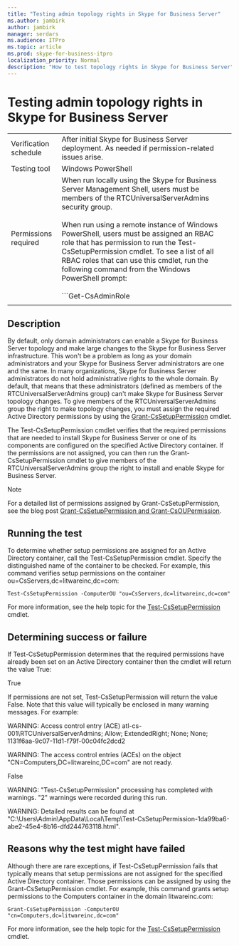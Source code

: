 ```yaml
---
title: "Testing admin topology rights in Skype for Business Server"
ms.author: jambirk
author: jambirk
manager: serdars
ms.audience: ITPro
ms.topic: article
ms.prod: skype-for-business-itpro
localization_priority: Normal
description: "How to test topology rights in Skype for Business Server"
---
```


# Testing admin topology rights in Skype for Business Server

| | |
|--|--|
|Verification schedule|After initial Skype for Business Server deployment. As needed if permission-related issues arise.|
|Testing tool|Windows PowerShell|
|Permissions required|When run locally using the Skype for Business Server Management Shell, users must be members of the RTCUniversalServerAdmins security group.<br/><br/>When run using a remote instance of Windows PowerShell, users must be assigned an RBAC role that has permission to run the Test-CsSetupPermission cmdlet. To see a list of all RBAC roles that can use this cmdlet, run the following command from the Windows PowerShell prompt:<br/><br/>```Get-CsAdminRole | Where-Object {$_.Cmdlets -match "Test-CsSetupPermission"}```|
|||

## Description

By default, only domain administrators can enable a Skype for Business Server topology and make large changes to the Skype for Business Server infrastructure. This won't be a problem as long as your domain administrators and your Skype for Business Server administrators are one and the same. In many organizations, Skype for Business Server administrators do not hold administrative rights to the whole domain. By default, that means that these administrators (defined as members of the RTCUniversalServerAdmins group) can't make Skype for Business Server topology changes. To give members of the RTCUniversalServerAdmins group the right to make topology changes, you must assign the required Active Directory permissions by using the [Grant-CsSetupPermission](https://docs.microsoft.com/en-us/powershell/module/skype/Grant-CsSetupPermission) cmdlet.
 
The Test-CsSetupPermission cmdlet verifies that the required permissions that are needed to install Skype for Business Server or one of its components are configured on the specified Active Directory container. If the permissions are not assigned, you can then run the Grant-CsSetupPermission cmdlet to give members of the RTCUniversalServerAdmins group the right to install and enable Skype for Business Server.

> [!NOTE]
> For a detailed list of permissions assigned by Grant-CsSetupPermission, see the blog post [Grant-CsSetupPermission and Grant-CsOUPermission](https://blogs.technet.microsoft.com/jenstr/2011/02/07/grant-cssetuppermission-and-grant-csoupermission/).

## Running the test

To determine whether setup permissions are assigned for an Active Directory container, call the Test-CsSetupPermission cmdlet. Specify the distinguished name of the container to be checked. For example, this command verifies setup permissions on the container ou=CsServers,dc=litwareinc,dc=com:

`Test-CsSetupPermission -ComputerOU "ou=CsServers,dc=litwareinc,dc=com"`

For more information, see the help topic for the [Test-CsSetupPermission](https://docs.microsoft.com/en-us/powershell/module/skype/Test-CsSetupPermission) cmdlet.

## Determining success or failure

If Test-CsSetupPermission determines that the required permissions have already been set on an Active Directory container then the cmdlet will return the value True:

True 

If permissions are not set, Test-CsSetupPermission will return the value False. Note that this value will typically be enclosed in many warning messages. For example:

WARNING: Access control entry (ACE) atl-cs-001\RTCUniversalServerAdmins; Allow; ExtendedRight; None; None; 1131f6aa-9c07-11d1-f79f-00c04fc2dcd2 

WARNING: The access control entries (ACEs) on the object "CN=Computers,DC=litwareinc,DC=com" are not ready. 

False 

WARNING: "Test-CsSetupPermission" processing has completed with warnings. "2" warnings were recorded during this run. 

WARNING: Detailed results can be found at "C:\Users\Admin\AppData\Local\Temp\Test-CsSetupPermission-1da99ba6-abe2-45e4-8b16-dfd244763118.html". 

## Reasons why the test might have failed

Although there are rare exceptions, if Test-CsSetupPermission fails that typically means that setup permissions are not assigned for the specified Active Directory container. Those permissions can be assigned by using the Grant-CsSetupPermission cmdlet. For example, this command grants setup permissions to the Computers container in the domain litwareinc.com:

`Grant-CsSetupPermission -ComputerOU "cn=Computers,dc=litwareinc,dc=com"`

For more information, see the help topic for the [Test-CsSetupPermission](https://docs.microsoft.com/en-us/powershell/module/skype/Test-CsSetupPermission) cmdlet.
